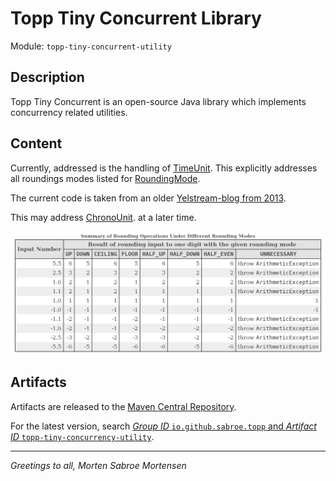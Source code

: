 # Topp Tiny Concurrent Library

Module: `topp-tiny-concurrent-utility`

## Description

Topp Tiny Concurrent is an open-source Java library which implements concurrency related utilities.

## Content

Currently, addressed is the handling of
[TimeUnit](https://docs.oracle.com/en/java/javase/17/docs/api/java.base/java/util/concurrent/TimeUnit.html).
This explicitly addresses all roundings modes listed for 
[RoundingMode](https://docs.oracle.com/en/java/javase/17/docs/api/java.base/java/math/RoundingMode.html).

The current code is taken from an older 
[Yelstream-blog from 2013](http://yelstream.blogspot.com/2013/02/java-timeunit-conversion.html).

This may address
[ChronoUnit](https://docs.oracle.com/en/java/javase/17/docs/api/java.base/java/time/temporal/ChronoUnit.html).
at a later time.

<img align="left" width="720" src="doc/image/SummaryofRoundingOperationsUnderDifferentRoundingModes.png">
<br clear="all">

## Artifacts

Artifacts are released to the [Maven Central Repository](https://search.maven.org/).

For the latest version,
search
[_Group ID_ `io.github.sabroe.topp` and _Artifact ID_ `topp-tiny-concurrency-utility`](https://search.maven.org/search?q=g:io.github.sabroe.topp%20AND%20a:topp-tiny-concurrency-utility).

---

_Greetings to all, Morten Sabroe Mortensen_

